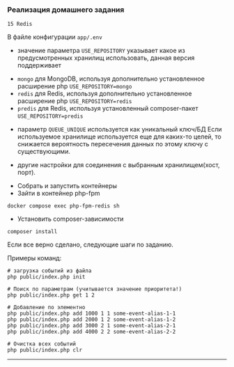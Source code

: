### Реализация домашнего задания

`15 Redis`

В файле конфигурации `app/.env`
* значение параметра `USE_REPOSITORY`
указывает какое из предусмотренных хранилищ использовать,
данная версия поддерживает 
- `mongo` для MongoDB, используя дополнительно установленное расширение php
  `USE_REPOSITORY=mongo`
- `redis` для Redis, используя дополнительно установленное расширение php
  `USE_REPOSITORY=redis` 
- `predis` для Redis, используя установленный composer-пакет
  `USE_REPOSITORY=predis`

* параметр `QUEUE_UNIQUE` используется как уникальный ключ/БД
Если используемое хранилище используется еще для каких-то целей,
то снижается вероятность пересечения данных по этому ключу с существующими. 

* другие настройки для соединения с выбранным хранилищем(хост, порт).


- Собрать и запустить контейнеры
- Зайти в контейнер php-fpm
```shell
docker compose exec php-fpm-redis sh
```
- Установить composer-зависимости
```shell
composer install
```

Если все верно сделано, следующие шаги по заданию.

Примеры команд:
```shell
# загрузка событий из файла
php public/index.php init

# Поиск по параметрам (учитывается значение приоритета!)
php public/index.php get 1 2

# Добавление по элементно
php public/index.php add 1000 1 1 some-event-alias-1-1
php public/index.php add 2000 1 2 some-event-alias-1-2
php public/index.php add 3000 2 1 some-event-alias-2-1
php public/index.php add 4000 2 2 some-event-alias-2-2

# Очистка всех событий
php public/index.php clr
```
----
